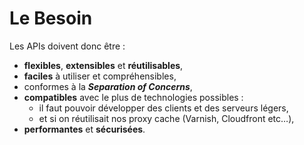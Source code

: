 # Le Besoin

Les APIs doivent donc être :

* **flexibles**, **extensibles** et **réutilisables**,
* **faciles** à utiliser et compréhensibles,
* conformes à la _**Separation of Concerns**_,
* **compatibles** avec le plus de technologies possibles :
  * il faut pouvoir développer des clients et des serveurs légers,
  * et si on réutilisait nos proxy cache \(Varnish, Cloudfront etc…\),
* **performantes** et **sécurisées**.



